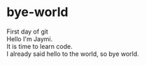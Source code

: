 # bye-world
First day of git</br>
Hello I'm Jaymi.</br>
It is time to learn code.</br>
I already said hello to the world, so bye world. 
